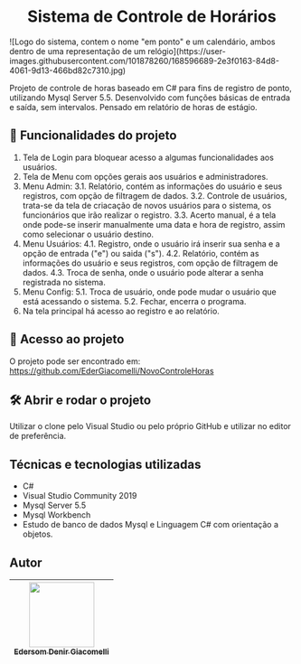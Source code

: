 <h1 align="center"> Sistema de Controle de Horários </h1>
![Logo do sistema, contem o nome "em ponto" e um calendário, ambos dentro de uma representação de um relógio](https://user-images.githubusercontent.com/101878260/168596689-2e3f0163-84d8-4061-9d13-466bd82c7310.jpg)

Projeto de controle de horas baseado em C# para fins de registro de ponto, utilizando Mysql Server 5.5. Desenvolvido com funções básicas de entrada e saída, sem intervalos. Pensado em relatório de horas de estágio.

## :hammer: Funcionalidades do projeto

1. Tela de Login para bloquear acesso a algumas funcionalidades aos usuários.
2. Tela de Menu com opções gerais aos usuários e administradores.
3. Menu Admin:
  3.1. Relatório, contém as informações do usuário e seus registros, com opção de filtragem de dados.
  3.2. Controle de usuários, trata-se da tela de criacação de novos usuários para o sistema, os funcionários que irão realizar o registro.
  3.3. Acerto manual, é a tela onde pode-se inserir manualmente uma data e hora de registro, assim como selecionar o usuário destino.
4. Menu Usuários:
  4.1. Registro, onde o usuário irá inserir sua senha e a opção de entrada ("e") ou saida ("s").
  4.2. Relatório, contém as informações do usuário e seus registros, com opção de filtragem de dados.
  4.3. Troca de senha, onde o usuário pode alterar a senha registrada no sistema.
5. Menu Config:
  5.1. Troca de usuário, onde pode mudar o usuário que está acessando o sistema.
  5.2. Fechar, encerra o programa.
6. Na tela principal há acesso ao registro e ao relatório.

## 📁 Acesso ao projeto
O projeto pode ser encontrado em:
https://github.com/EderGiacomelli/NovoControleHoras

## 🛠️ Abrir e rodar o projeto
Utilizar o clone pelo Visual Studio ou pelo próprio GitHub e utilizar no editor de preferência.

## Técnicas e tecnologias utilizadas
- C#
- Visual Studio Community 2019
- Mysql Server 5.5
- Mysql Workbench
- Estudo de banco de dados Mysql e Linguagem C# com orientação a objetos.

## Autor
| [<img src="" width=115><br><sub>Edersom Denir Giacomelli</sub>](https://github.com/EderGiacomelli) |
| :---: |
